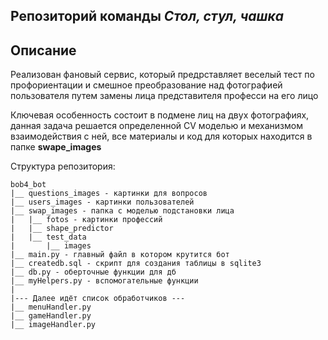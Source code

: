## Репозиторий команды ***Стол, стул, чашка***

## Описание

Реализован фановый сервис, который предрставляет веселый тест по профориентации и смешное преобразование над фотографией пользователя путем замены лица представителя професси на его лицо

Ключевая особенность состоит в подмене лиц на двух фотографиях, данная задача решается определенной CV моделью и механизмом взаимодействия с ней, все материалы и код для которых находится в папке **swape_images**

Структура репозитория:

    bob4_bot
    |__ questions_images - картинки для вопросов
    |__ users_images - картинки пользователей
    |__ swap_images - папка с моделью подстановки лица
    |   |__ fotos - картинки профессий
    |   |__ shape_predictor
    |   |__ test_data
    |       |__ images
    |__ main.py - главный файл в котором крутится бот
    |__ createdb.sql - скрипт для создания таблицы в sqlite3
    |__ db.py - оберточные функции для дб
    |__ myHelpers.py - вспомогательные функции
    |
    |--- Далее идёт список обработчиков ---
    |__ menuHandler.py
    |__ gameHandler.py
    |__ imageHandler.py
